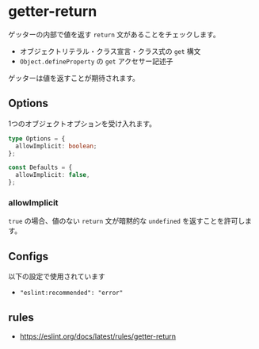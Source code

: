 # getter-return

ゲッターの内部で値を返す `return` 文があることをチェックします。

- オブジェクトリテラル・クラス宣言・クラス式の `get` 構文
- `Object.defineProperty` の `get` アクセサー記述子

ゲッターは値を返すことが期待されます。

## Options

1つのオブジェクトオプションを受け入れます。

```ts
type Options = {
  allowImplicit: boolean;
};

const Defaults = {
  allowImplicit: false,
};
```

### allowImplicit

`true` の場合、値のない `return` 文が暗黙的な `undefined` を返すことを許可します。

## Configs

以下の設定で使用されています

- `"eslint:recommended": "error"`

## rules

- https://eslint.org/docs/latest/rules/getter-return
